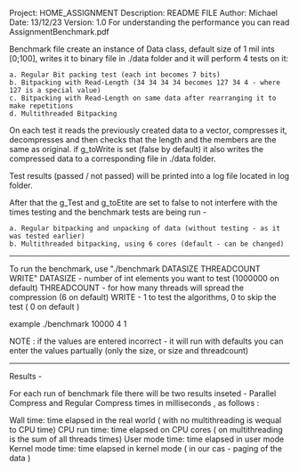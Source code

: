   Project:      HOME_ASSIGNMENT
  Description:  README FILE
  Author:       Michael
  Date:         13/12/23
  Version:      1.0
For understanding the performance you can read AssignmentBenchmark.pdf

Benchmark file create an instance of Data class, default size of 1 mil ints [0;100],
writes it to binary file in ./data folder and it will perform 4 tests on it:

    a. Regular Bit packing test (each int becomes 7 bits)
    b. Bitpacking with Read-Length (34 34 34 34 becomes 127 34 4 - where 127 is a special value)
    c. Bitpacking with Read-Length on same data after rearranging it to make repetitions
    d. Multithreaded Bitpacking

On each test it reads the previously created data to a vector, compresses it, 
decompresses and then checks that the length and the members are the same as original.
if g_toWrite is set (false by default) it also writes the compressed data to a 
corresponding file in ./data folder.

Test results (passed / not passed) will be printed into a log file located in log
folder.

After that the g_Test and g_toEtite are set to false to not interfere with the 
times testing and the benchmark tests are being run - 

    a. Regular bitpacking and unpacking of data (without testing - as it was tested earlier)
    b. Multithreaded bitpacking, using 6 cores (default - can be changed)

********************************************************************************

To run the benchmark, use "./benchmark DATASIZE THREADCOUNT WRITE"
    DATASIZE - number of int elements you want to test (1000000 on default)
    THREADCOUNT - for how many threads will spread the compression (6 on default)
    WRITE - 1 to test the algorithms, 0 to skip the test ( 0 on default )

example ./benchmark 10000 4 1

NOTE :  if the values are entered incorrect - it will run with defaults
        you can enter the values partually (only the size, or size and threadcount)

********************************************************************************

Results -

For each run of benchmark file there will be two results inseted - Parallel Compress 
and Regular Compress times in milliseconds , as follows :

Wall time:        time elapsed in the real world ( with no multithreading is wequal to CPU time)
CPU run time:     time elapsed on CPU cores ( on multithreading is the sum of all threads times)
User mode time:   time elapsed in user mode
Kernel mode time: time elapsed in kernel mode ( in our cas - paging of the data )
